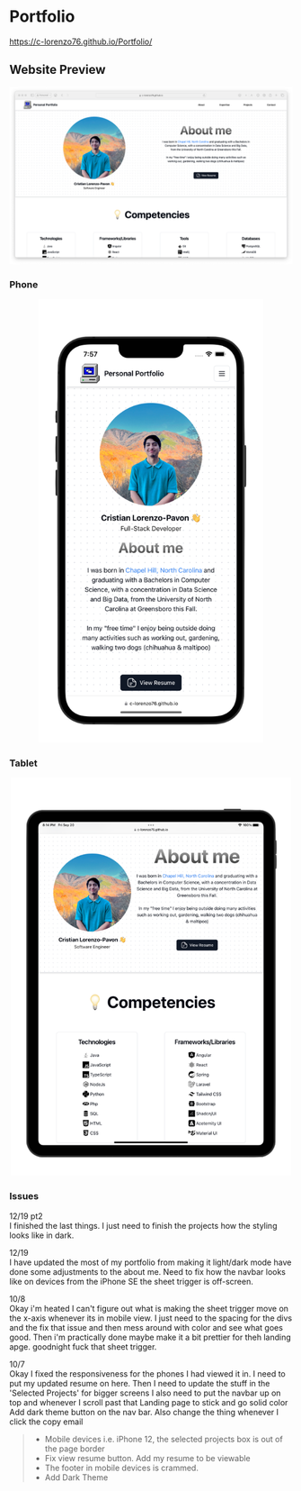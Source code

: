 # Portfolio

https://c-lorenzo76.github.io/Portfolio/

## Website Preview

<img src="/public/Desktop.png" alt="preview">

### Phone

<div align="center">
<img src="/public/iphone.png" alt="phone" width="400">
</div>

### Tablet

<div align="center">
<img style="" src="/public/iPad.png" alt="tablet" width="500">
</div>

### Issues
12/19 pt2 <br>
I finished the last things. I just need to finish the projects how the styling looks like in dark. 

12/19<br>
I have updated the most of my portfolio from making it light/dark mode
have done some adjustments to the about me. Need to fix how the navbar looks like 
on devices from the iPhone SE the sheet trigger is off-screen. 

10/8<br>
Okay i'm heated I can't figure out what is making the sheet trigger move on the x-axis whenever its in mobile view.
I just need to the spacing for the divs and the fix that issue and then mess around with color and see what goes good. 
Then i'm practically done maybe make it a bit prettier for  theh landing apge. goodnight fuck that sheet trigger. 
<br>

10/7 <br>
Okay I fixed the responsiveness for the phones I had viewed it in. 
I need to put my updated resume on here.
Then I need to update the stuff in the 'Selected Projects' for bigger screens
I also need to put the navbar up on top and whenever I scroll past that Landing page to stick and go solid color 
Add dark theme button on the nav bar. Also change the thing whenever I click the copy email

> - Mobile devices i.e. iPhone 12, the selected projects box is out of the page border
> - Fix view resume button. Add my resume to be viewable
> - The footer in mobile devices is crammed.
> - Add Dark Theme 

